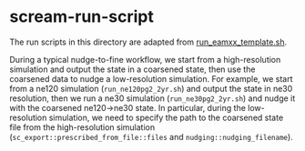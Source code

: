 scream-run-script
=================
The run scripts in this directory are adapted from [run_eamxx_template.sh](https://github.com/E3SM-Project/scream-docs/blob/master/run_scripts/run_eamxx_template.sh).

During a typical nudge-to-fine workflow, we start from a high-resolution simulation and output the state in a coarsened state, then use the coarsened data to nudge a low-resolution simulation. For example, we start from a ne120 simulation (`run_ne120pg2_2yr.sh`) and output the state in ne30 resolution, then we run a ne30 simulation (`run_ne30pg2_2yr.sh`) and nudge it with the coarsened ne120->ne30 state. In particular, during the low-resolution simulation, we need to specify the path to the coarsened state file from the high-resolution simulation (`sc_export::prescribed_from_file::files` and `nudging::nudging_filename`).